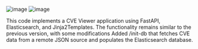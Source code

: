![image](https://github.com/user-attachments/assets/7b15c2f2-ee27-4c49-8ff4-5da98beb136f)
![image](https://github.com/user-attachments/assets/ac26f6b6-f413-417a-8304-3425ad5b603a)

This code implements a CVE Viewer application using FastAPI, Elasticsearch, and Jinja2Templates. The functionality remains similar to the previous version, with some modifications
Added /init-db that fetches CVE data from a remote JSON source and populates the Elasticsearch database.
